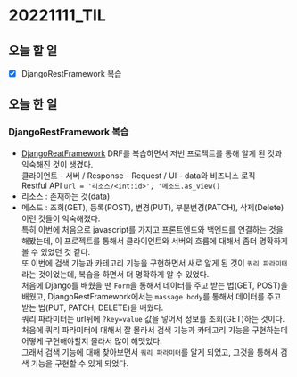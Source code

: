 # 20221111_TIL

## 오늘 할 일
- [X] DjangoRestFramework 복습

## 오늘 한 일
### DjangoRestFramework 복습
- [DjangoReatFramework](/ProgrammingLanguge/Python/Django/)
DRF를 복습하면서 저번 프로젝트를 통해 알게 된 것과 익숙해진 것이 생겼다.<br>
클라이언트 - 서버 / Response - Request / UI - data와 비즈니스 로직<br>
Restful API `url = '리소스/<int:id>', '메소드.as_view()`
- 리소스 : 존재하는 것(data)
- 메소드 : 조회(GET), 등록(POST), 변경(PUT), 부분변경(PATCH), 삭제(Delete)
이런 것들이 익숙해졌다.<br>
특히 이번에 처음으로 javascript를 가지고 프론트엔드와 백엔드를 연결하는 것을 해봤는데, 이 프로젝트를 통해서 클라이언트와 서버의 흐름에 대해서 좀더 명확하게 볼 수 있었던 것 같다.<br>
또 이번에 검색 기능과 카테고리 기능을 구현하면서 새로 알게 된 것이 `쿼리 파라미터`라는 것이었는데, 복습을 하면서 더 명확하게 알 수 있었다.<br>
처음에 Django를 배웠을 땐 `Form`을 통해서 데이터를 주고 받는 법(GET, POST)을 배웠고, DjangoRestFramework에서는 `massage body`를 통해서 데이터를 주고 받는 법(PUT, PATCH, DELETE)을 배웠다. <br>
쿼리 파라미터는 url뒤에 `?key=value` 값을 넣어서 정보를 조회(GET)하는 것이다.<br>
처음에 쿼리 파라미터에 대해서 잘 몰라서 검색 기능과 카테고리 기능을 구현하는데 어떻게 구현해야할지 몰라서 많이 해멧었다.<br>
그래서 검색 기능에 대해 찾아보면서 `쿼리 파라미터`를 알게 되었고, 그것을 통해서 검색 기능을 구현할 수 있게 되었다.<br>
